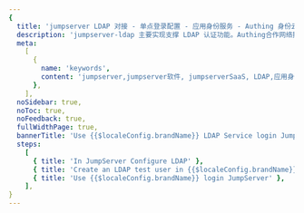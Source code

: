 ```yaml
---
{
  title: 'jumpserver LDAP 对接 - 单点登录配置 - 应用身份服务 - Authing 身份云',
  description: 'jumpserver-ldap 主要实现支撑 LDAP 认证功能。Authing合作网络提供 jumpserver对接，单点登录，SSO，实现应用的快捷登录、免密登录，提升员工办公体验、增强用户体验，增强企业数字化服务水平。',
  meta:
    [
      {
        name: 'keywords',
        content: 'jumpserver,jumpserver软件, jumpserverSaaS, LDAP,应用身份服务,认证配置,Authing身份云',
      },
    ],
  noSidebar: true,
  noToc: true,
  noFeedback: true,
  fullWidthPage: true,
  bannerTitle: 'Use {{$localeConfig.brandName}} LDAP Service login JumpServer',
  steps:
    [
      { title: 'In JumpServer Configure LDAP' },
      { title: 'Create an LDAP test user in {{$localeConfig.brandName}}' },
      { title: 'Use {{$localeConfig.brandName}} login JumpServer' },
    ],
}
---
```


<IntegrationDetail/>
